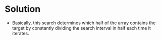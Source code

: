 # Solution

- Basically, this search determines which half of the array contains
the target by constantly dividing the search interval in half each time it iterates.